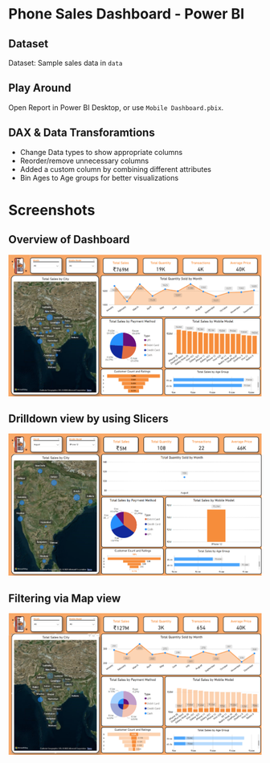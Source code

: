 # Phone Sales Dashboard - Power BI

## Dataset
Dataset: Sample sales data in `data`

## Play Around
Open Report in Power BI Desktop, or use `Mobile Dashboard.pbix`.

## DAX & Data Transforamtions
- Change Data types to show appropriate columns
- Reorder/remove unnecessary columns
- Added a custom column by combining different attributes
- Bin Ages to Age groups for better visualizations

# Screenshots

## Overview of Dashboard
![Overview](images/d1.png)

## Drilldown view by using Slicers
![Filtering by Drop-down slicers](images/drilldown.png)

## Filtering via Map view 
![Selecting via Map](images/Mumbaiview.png)
